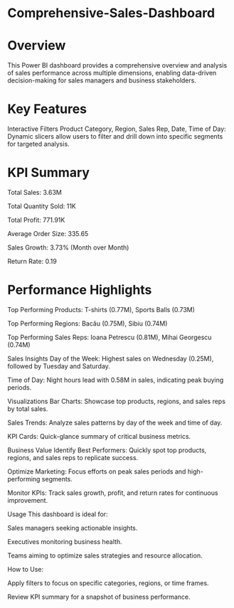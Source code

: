 # Comprehensive-Sales-Dashboard
# Overview 
This Power BI dashboard provides a comprehensive overview and analysis of sales performance across multiple dimensions, enabling data-driven decision-making for sales managers and business stakeholders.

# Key Features
Interactive Filters
Product Category, Region, Sales Rep, Date, Time of Day: Dynamic slicers allow users to filter and drill down into specific segments for targeted analysis.

# KPI Summary
Total Sales: 3.63M

Total Quantity Sold: 11K

Total Profit: 771.91K

Average Order Size: 335.65

Sales Growth: 3.73% (Month over Month)

Return Rate: 0.19

# Performance Highlights
Top Performing Products: T-shirts (0.77M), Sports Balls (0.73M)

Top Performing Regions: Bacău (0.75M), Sibiu (0.74M)

Top Performing Sales Reps: Ioana Petrescu (0.81M), Mihai Georgescu (0.74M)

Sales Insights
Day of the Week: Highest sales on Wednesday (0.25M), followed by Tuesday and Saturday.

Time of Day: Night hours lead with 0.58M in sales, indicating peak buying periods.

Visualizations
Bar Charts: Showcase top products, regions, and sales reps by total sales.

Sales Trends: Analyze sales patterns by day of the week and time of day.

KPI Cards: Quick-glance summary of critical business metrics.

Business Value
Identify Best Performers: Quickly spot top products, regions, and sales reps to replicate success.

Optimize Marketing: Focus efforts on peak sales periods and high-performing segments.

Monitor KPIs: Track sales growth, profit, and return rates for continuous improvement.

Usage
This dashboard is ideal for:

Sales managers seeking actionable insights.

Executives monitoring business health.

Teams aiming to optimize sales strategies and resource allocation.

How to Use:

Apply filters to focus on specific categories, regions, or time frames.

Review KPI summary for a snapshot of business performance.
